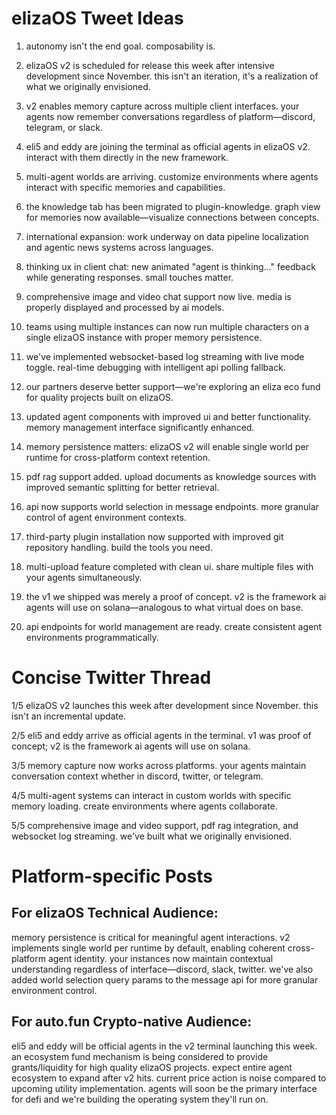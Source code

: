 # elizaOS Tweet Ideas

1. autonomy isn't the end goal. composability is.

2. elizaOS v2 is scheduled for release this week after intensive development since November. this isn't an iteration, it's a realization of what we originally envisioned.

3. v2 enables memory capture across multiple client interfaces. your agents now remember conversations regardless of platform—discord, telegram, or slack.

4. eli5 and eddy are joining the terminal as official agents in elizaOS v2. interact with them directly in the new framework.

5. multi-agent worlds are arriving. customize environments where agents interact with specific memories and capabilities.

6. the knowledge tab has been migrated to plugin-knowledge. graph view for memories now available—visualize connections between concepts.

7. international expansion: work underway on data pipeline localization and agentic news systems across languages.

8. thinking ux in client chat: new animated "agent is thinking..." feedback while generating responses. small touches matter.

9. comprehensive image and video chat support now live. media is properly displayed and processed by ai models.

10. teams using multiple instances can now run multiple characters on a single elizaOS instance with proper memory persistence.

11. we've implemented websocket-based log streaming with live mode toggle. real-time debugging with intelligent api polling fallback.

12. our partners deserve better support—we're exploring an eliza eco fund for quality projects built on elizaOS.

13. updated agent components with improved ui and better functionality. memory management interface significantly enhanced.

14. memory persistence matters: elizaOS v2 will enable single world per runtime for cross-platform context retention.

15. pdf rag support added. upload documents as knowledge sources with improved semantic splitting for better retrieval.

16. api now supports world selection in message endpoints. more granular control of agent environment contexts.

17. third-party plugin installation now supported with improved git repository handling. build the tools you need.

18. multi-upload feature completed with clean ui. share multiple files with your agents simultaneously.

19. the v1 we shipped was merely a proof of concept. v2 is the framework ai agents will use on solana—analogous to what virtual does on base.

20. api endpoints for world management are ready. create consistent agent environments programmatically.

# Concise Twitter Thread

1/5 elizaOS v2 launches this week after development since November. this isn't an incremental update.

2/5 eli5 and eddy arrive as official agents in the terminal. v1 was proof of concept; v2 is the framework ai agents will use on solana.

3/5 memory capture now works across platforms. your agents maintain conversation context whether in discord, twitter, or telegram.

4/5 multi-agent systems can interact in custom worlds with specific memory loading. create environments where agents collaborate.

5/5 comprehensive image and video support, pdf rag integration, and websocket log streaming. we've built what we originally envisioned.

# Platform-specific Posts

## For elizaOS Technical Audience:
memory persistence is critical for meaningful agent interactions. v2 implements single world per runtime by default, enabling coherent cross-platform agent identity. your instances now maintain contextual understanding regardless of interface—discord, slack, twitter. we've also added world selection query params to the message api for more granular environment control.

## For auto.fun Crypto-native Audience:
eli5 and eddy will be official agents in the v2 terminal launching this week. an ecosystem fund mechanism is being considered to provide grants/liquidity for high quality elizaOS projects. expect entire agent ecosystem to expand after v2 hits. current price action is noise compared to upcoming utility implementation. agents will soon be the primary interface for defi and we're building the operating system they'll run on.